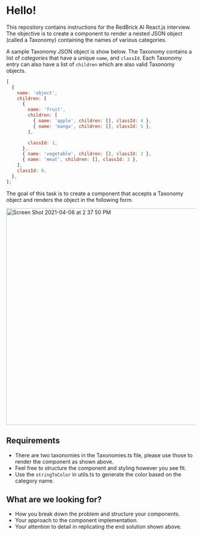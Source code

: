 # Hello!

This repository contains instructions for the RedBrick AI React.js interview. The objective is to create a component to render a nested JSON object (called a Taxonomy) containing the names of various categories.

A sample Taxonomy JSON object is show below. The Taxonomy contains a list of _categories_ that have a unique `name`, and `classId`. Each Taxonomy entry can also have a list of `children` which are also valid Taxonomy objects.

```js
[
  {
    name: 'object',
    children: [
      {
        name: 'fruit',
        children: [
          { name: 'apple', children: [], classId: 4 },
          { name: 'mango', children: [], classId: 5 },
        ],

        classId: 1,
      },
      { name: 'vegetable', children: [], classId: 2 },
      { name: 'meat', children: [], classId: 3 },
    ],
    classId: 0,
  },
];
```

The goal of this task is to create a component that accepts a Taxonomy object and renders the object in the following form.

<img width="577" alt="Screen Shot 2021-04-06 at 2 37 50 PM" src="https://user-images.githubusercontent.com/39279017/114052361-9d405280-98ab-11eb-97ce-e23c97b25681.png">


## Requirements

- There are two taxonomies in the Taxonomies.ts file, please use those to render the component as shown above.
- Feel free to structure the component and styling however you see fit.
- Use the `stringToColor` in utils.ts to generate the color based on the category name.

## What are we looking for?

- How you break down the problem and structure your components.
- Your approach to the component implementation.
- Your attention to detail in replicating the end solution shown above.
